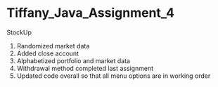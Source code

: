 # Tiffany_Java_Assignment_4

StockUp

1. Randomized market data
2. Added close account
3. Alphabetized portfolio and market data
4. Withdrawal method completed last assignment
5. Updated code overall so that all menu options are in working order
